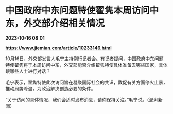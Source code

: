 # 中国政府中东问题特使翟隽本周访问中东，外交部介绍相关情况

**2023-10-16 08:01**

**https://www.jiemian.com/article/10233146.html**

10月16日，外交部发言人毛宁主持例行记者会。有记者提问，中国政府中东问题特使翟隽将于本周访问中东，外交部能否介绍翟隽特使具体准备去哪些国家，具体跟哪些人士进行对话？

毛宁表示，翟隽特使此次访问旨在凝聚国际社会的共识，敦促有关方面停火止暴，推动局势降温，为政治解决创造必要的条件。

“关于访问的具体情况，我们会适时发布消息，请你保持关注。”毛宁说。（澎湃新闻）